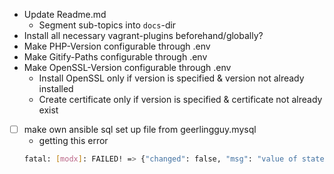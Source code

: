 -   Update Readme.md
    -   Segment sub-topics into `docs`-dir
-   Install all necessary vagrant-plugins beforehand/globally?
-   Make PHP-Version configurable through .env
-   Make Gitify-Paths configurable through .env
-   Make OpenSSL-Version configurable through .env
    -   Install OpenSSL only if version is specified & version not already installed
    -   Create certificate only if version is specified & certificate not already exist
-   [ ] make own ansible sql set up file from geerlingguy.mysql
    -   getting this error
    ```sh
    fatal: [modx]: FAILED! => {"changed": false, "msg": "value of state must be one of: absent, build-dep, fixed, latest, present, got: installed"}
    ```
